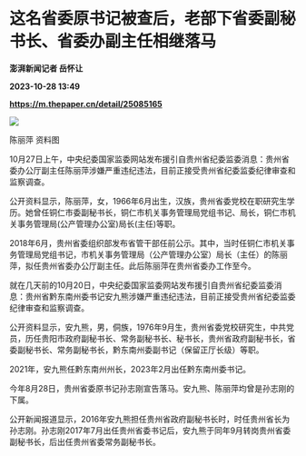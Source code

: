 # 这名省委原书记被查后，老部下省委副秘书长、省委办副主任相继落马
**澎湃新闻记者 岳怀让**

**2023-10-28 13:49**

**https://m.thepaper.cn/detail/25085165**

![](https://imagecloud.thepaper.cn/thepaper/image/275/892/718.png)

陈丽萍 资料图

10月27日上午，中央纪委国家监委网站发布援引自贵州省纪委监委消息：贵州省委办公厅副主任陈丽萍涉嫌严重违纪违法，目前正接受贵州省纪委监委纪律审查和监察调查。

公开资料显示，陈丽萍，女，1966年6月出生，汉族，贵州省委党校在职研究生学历。她曾任铜仁市委副秘书长，铜仁市机关事务管理局党组书记、局长，铜仁市机关事务管理局(公产管理办公室)局长(主任)等职。

2018年6月，贵州省委组织部发布省管干部任前公示。其中，当时任铜仁市机关事务管理局党组书记，市机关事务管理局（公产管理办公室）局长（主任）的陈丽萍，拟任贵州省委办公厅副主任。此后陈丽萍在贵州省委办工作至今。

就在几天前的10月20日，中央纪委国家监委网站发布援引自贵州省纪委监委消息：贵州省黔东南州委书记安九熊涉嫌严重违纪违法，目前正接受贵州省纪委监委纪律审查和监察调查。

公开资料显示，安九熊，男，侗族，1976年9月生，贵州省委党校研究生，中共党员，历任贵阳市政府副秘书长、常务副秘书长、秘书长，贵州省政府副秘书长，省委副秘书长、常务副秘书长，黔东南州委副书记（保留正厅长级）等职。

2021年，安九熊任黔东南州州长，2023年2月出任黔东南州委书记。

今年8月28日，贵州省委原书记孙志刚宣告落马。安九熊、陈丽萍均曾是孙志刚的下属。

公开新闻报道显示，2016年安九熊担任贵州省政府副秘书长时，时任贵州省长为孙志刚。孙志刚2017年7月出任贵州省委书记后，安九熊于同年9月转岗贵州省委副秘书长，后出任贵州省委常务副秘书长。